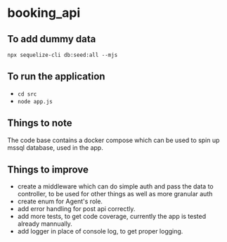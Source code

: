# booking_api

## To add dummy data
`npx sequelize-cli db:seed:all --mjs`

## To run the application
- `cd src`
- `node app.js`

## Things to note
The code base contains a docker compose which can be used to spin up mssql database, used in the app.

## Things to improve
- create a middleware which can do simple auth and pass the data to controller, to be used for other things as well as more granular auth
- create enum for Agent's role.
- add error handling for post api correctly.
- add more tests, to get code coverage, currently the app is tested already mannually.
- add logger in place of console log, to get proper logging.